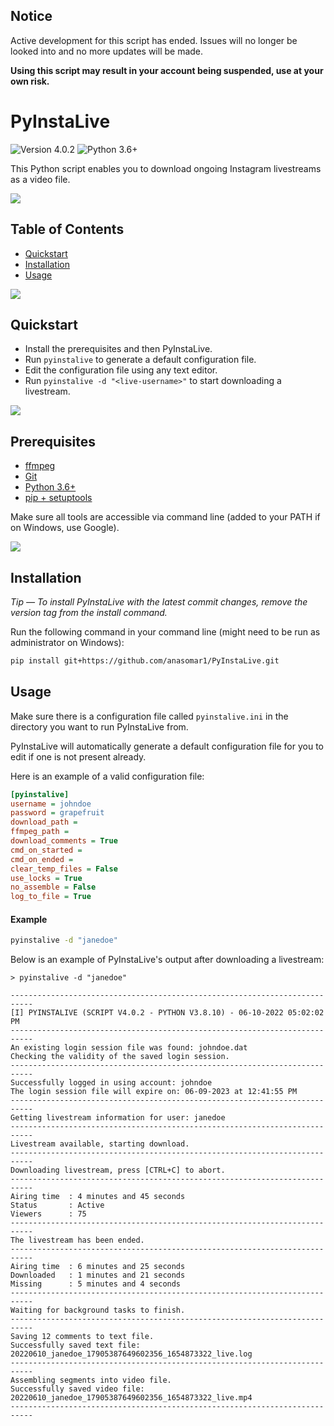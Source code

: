 ## Notice

Active development for this script has ended. Issues will no longer be looked into and no more updates will be made.

**Using this script may result in your account being suspended, use at your own risk.**

# PyInstaLive

![Version 4.0.2](https://img.shields.io/badge/Version-4.0.2-orange.svg)
![Python 3.6+](https://img.shields.io/badge/Python-3.6%2B-3776ab.svg)

This Python script enables you to download ongoing Instagram livestreams as a video file.

![](https://raw.githubusercontent.com/dvingerh/PyInstaLive/5907fc866446d5f426389a5198560075848d770e/.github/spacer.png)

## Table of Contents

- [Quickstart](https://github.com/dvingerh/PyInstaLive#quickstart)
- [Installation](https://github.com/dvingerh/PyInstaLive#installation)
- [Usage](https://github.com/dvingerh/PyInstaLive#usage)

![](https://raw.githubusercontent.com/dvingerh/PyInstaLive/5907fc866446d5f426389a5198560075848d770e/.github/spacer.png)

## Quickstart

- Install the prerequisites and then PyInstaLive.
- Run `pyinstalive` to generate a default configuration file.
- Edit the configuration file using any text editor.
- Run `pyinstalive -d "<live-username>"` to start downloading a livestream.

![](https://raw.githubusercontent.com/dvingerh/PyInstaLive/5907fc866446d5f426389a5198560075848d770e/.github/spacer.png)

## Prerequisites

- [ffmpeg](https://ffmpeg.org/download.html)
- [Git](https://git-scm.com/downloads)
- [Python 3.6+](https://www.python.org/downloads/)
- [pip + setuptools](https://pip.pypa.io/en/stable/installing/)

Make sure all tools are accessible via command line (added to your PATH if on Windows, use Google).

![](https://raw.githubusercontent.com/dvingerh/PyInstaLive/5907fc866446d5f426389a5198560075848d770e/.github/spacer.png)

## Installation

_Tip — To install PyInstaLive with the latest commit changes, remove the version tag from the install command._

Run the following command in your command line (might need to be run as administrator on Windows):

```bash
pip install git+https://github.com/anasomar1/PyInstaLive.git
```

## Usage

Make sure there is a configuration file called `pyinstalive.ini` in the directory you want to run PyInstaLive from.

PyInstaLive will automatically generate a default configuration file for you to edit if one is not present already.

Here is an example of a valid configuration file:

```ini
[pyinstalive]
username = johndoe
password = grapefruit
download_path =
ffmpeg_path =
download_comments = True
cmd_on_started =
cmd_on_ended =
clear_temp_files = False
use_locks = True
no_assemble = False
log_to_file = True
```

#### Example

```bash
pyinstalive -d "janedoe"
```

Below is an example of PyInstaLive's output after downloading a livestream:

```
> pyinstalive -d "janedoe"

---------------------------------------------------------------------------
[I] PYINSTALIVE (SCRIPT V4.0.2 - PYTHON V3.8.10) - 06-10-2022 05:02:02 PM
---------------------------------------------------------------------------
An existing login session file was found: johndoe.dat
Checking the validity of the saved login session.
---------------------------------------------------------------------------
Successfully logged in using account: johndoe
The login session file will expire on: 06-09-2023 at 12:41:55 PM
---------------------------------------------------------------------------
Getting livestream information for user: janedoe
---------------------------------------------------------------------------
Livestream available, starting download.
---------------------------------------------------------------------------
Downloading livestream, press [CTRL+C] to abort.
---------------------------------------------------------------------------
Airing time  : 4 minutes and 45 seconds
Status       : Active
Viewers      : 75
---------------------------------------------------------------------------
The livestream has been ended.
---------------------------------------------------------------------------
Airing time  : 6 minutes and 25 seconds
Downloaded   : 1 minutes and 21 seconds
Missing      : 5 minutes and 4 seconds
---------------------------------------------------------------------------
Waiting for background tasks to finish.
---------------------------------------------------------------------------
Saving 12 comments to text file.
Successfully saved text file: 20220610_janedoe_17905387649602356_1654873322_live.log
---------------------------------------------------------------------------
Assembling segments into video file.
Successfully saved video file: 20220610_janedoe_17905387649602356_1654873322_live.mp4
---------------------------------------------------------------------------
```
